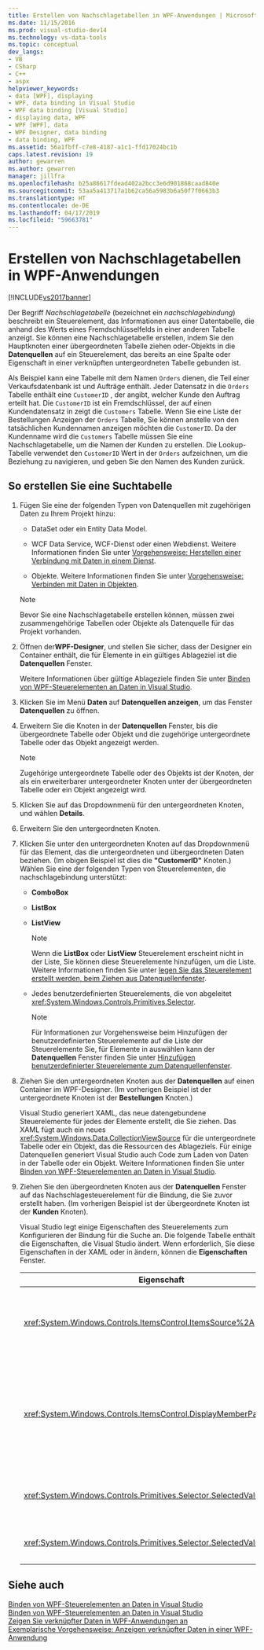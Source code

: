 ```yaml
---
title: Erstellen von Nachschlagetabellen in WPF-Anwendungen | Microsoft-Dokumentation
ms.date: 11/15/2016
ms.prod: visual-studio-dev14
ms.technology: vs-data-tools
ms.topic: conceptual
dev_langs:
- VB
- CSharp
- C++
- aspx
helpviewer_keywords:
- data [WPF], displaying
- WPF, data binding in Visual Studio
- WPF data binding [Visual Studio]
- displaying data, WPF
- WPF [WPF], data
- WPF Designer, data binding
- data binding, WPF
ms.assetid: 56a1fbff-c7e8-4187-a1c1-ffd17024bc1b
caps.latest.revision: 19
author: gewarren
ms.author: gewarren
manager: jillfra
ms.openlocfilehash: b25a86617fdead402a2bcc3e6d901868caad840e
ms.sourcegitcommit: 53aa5a413717a1b62ca56a5983b6a50f7f0663b3
ms.translationtype: HT
ms.contentlocale: de-DE
ms.lasthandoff: 04/17/2019
ms.locfileid: "59663781"
---
```

# <a name="create-lookup-tables-in-wpf-applications"></a>Erstellen von Nachschlagetabellen in WPF-Anwendungen
[!INCLUDE[vs2017banner](../includes/vs2017banner.md)]

Der Begriff *Nachschlagetabelle* (bezeichnet ein *nachschlagebindung*) beschreibt ein Steuerelement, das Informationen aus einer Datentabelle, die anhand des Werts eines Fremdschlüsselfelds in einer anderen Tabelle anzeigt. Sie können eine Nachschlagetabelle erstellen, indem Sie den Hauptknoten einer übergeordneten Tabelle ziehen oder-Objekts in die **Datenquellen** auf ein Steuerelement, das bereits an eine Spalte oder Eigenschaft in einer verknüpften untergeordneten Tabelle gebunden ist.  
  
 Als Beispiel kann eine Tabelle mit dem Namen `Orders` dienen, die Teil einer Verkaufsdatenbank ist und Aufträge enthält. Jeder Datensatz in die `Orders` Tabelle enthält eine `CustomerID` , der angibt, welcher Kunde den Auftrag erteilt hat. Die `CustomerID` ist ein Fremdschlüssel, der auf einen Kundendatensatz in zeigt die `Customers` Tabelle. Wenn Sie eine Liste der Bestellungen Anzeigen der `Orders` Tabelle, Sie können anstelle von den tatsächlichen Kundennamen anzeigen möchten die `CustomerID`. Da der Kundenname wird die `Customers` Tabelle müssen Sie eine Nachschlagetabelle, um die Namen der Kunden zu erstellen. Die Lookup-Tabelle verwendet den `CustomerID` Wert in der `Orders` aufzeichnen, um die Beziehung zu navigieren, und geben Sie den Namen des Kunden zurück.  
  
## <a name="to-create-a-lookup-table"></a>So erstellen Sie eine Suchtabelle  
  
1.  Fügen Sie eine der folgenden Typen von Datenquellen mit zugehörigen Daten zu Ihrem Projekt hinzu:  
  
    -   DataSet oder ein Entity Data Model.

    -   WCF Data Service, WCF-Dienst oder einen Webdienst. Weitere Informationen finden Sie unter [Vorgehensweise: Herstellen einer Verbindung mit Daten in einem Dienst](../data-tools/how-to-connect-to-data-in-a-service.md).  
  
    -   Objekte. Weitere Informationen finden Sie unter [Vorgehensweise: Verbinden mit Daten in Objekten](http://msdn.microsoft.com/library/862fd351-0f4d-4220-9743-6103b87dc24b).  
  
    > [!NOTE]
    >  Bevor Sie eine Nachschlagetabelle erstellen können, müssen zwei zusammengehörige Tabellen oder Objekte als Datenquelle für das Projekt vorhanden.  
  
2.  Öffnen der**WPF-Designer**, und stellen Sie sicher, dass der Designer ein Container enthält, die für Elemente in ein gültiges Ablageziel ist die **Datenquellen** Fenster.  
  
     Weitere Informationen über gültige Ablageziele finden Sie unter [Binden von WPF-Steuerelementen an Daten in Visual Studio](../data-tools/bind-wpf-controls-to-data-in-visual-studio1.md).  
  
3.  Klicken Sie im Menü **Daten** auf **Datenquellen anzeigen**, um das Fenster **Datenquellen** zu öffnen.  
  
4.  Erweitern Sie die Knoten in der **Datenquellen** Fenster, bis die übergeordnete Tabelle oder Objekt und die zugehörige untergeordnete Tabelle oder das Objekt angezeigt werden.  
  
    > [!NOTE]
    >  Zugehörige untergeordnete Tabelle oder des Objekts ist der Knoten, der als ein erweiterbarer untergeordneter Knoten unter der übergeordneten Tabelle oder ein Objekt angezeigt wird.  
  
5.  Klicken Sie auf das Dropdownmenü für den untergeordneten Knoten, und wählen **Details**.  
  
6.  Erweitern Sie den untergeordneten Knoten.  
  
7.  Klicken Sie unter den untergeordneten Knoten auf das Dropdownmenü für das Element, das die untergeordneten und übergeordneten Daten beziehen. (Im obigen Beispiel ist dies die **"CustomerID"** Knoten.) Wählen Sie eine der folgenden Typen von Steuerelementen, die nachschlagebindung unterstützt:  
  
    -   **ComboBox**  
  
    -   **ListBox**  
  
    -   **ListView**  
  
        > [!NOTE]
        >  Wenn die **ListBox** oder **ListView** Steuerelement erscheint nicht in der Liste, Sie können diese Steuerelemente hinzufügen, um die Liste. Weitere Informationen finden Sie unter [legen Sie das Steuerelement erstellt werden, beim Ziehen aus Datenquellenfenster](../data-tools/set-the-control-to-be-created-when-dragging-from-the-data-sources-window.md).  
  
    -   Jedes benutzerdefinierten Steuerelements, die von abgeleitet <xref:System.Windows.Controls.Primitives.Selector>.  
  
        > [!NOTE]
        >  Für Informationen zur Vorgehensweise beim Hinzufügen der benutzerdefinierten Steuerelemente auf die Liste der Steuerelemente Sie, für Elemente in auswählen kann der **Datenquellen** Fenster finden Sie unter [Hinzufügen benutzerdefinierter Steuerelemente zum Datenquellenfenster](../data-tools/add-custom-controls-to-the-data-sources-window.md).  
  
8.  Ziehen Sie den untergeordneten Knoten aus der **Datenquellen** auf einen Container im WPF-Designer. (Im vorherigen Beispiel ist der untergeordnete Knoten ist der **Bestellungen** Knoten.)  
  
     Visual Studio generiert XAML, das neue datengebundene Steuerelemente für jedes der Elemente erstellt, die Sie ziehen. Das XAML fügt auch ein neues <xref:System.Windows.Data.CollectionViewSource> für die untergeordnete Tabelle oder ein Objekt, das die Ressourcen des Ablageziels. Für einige Datenquellen generiert Visual Studio auch Code zum Laden von Daten in der Tabelle oder ein Objekt. Weitere Informationen finden Sie unter [Binden von WPF-Steuerelementen an Daten in Visual Studio](../data-tools/bind-wpf-controls-to-data-in-visual-studio1.md).  
  
9. Ziehen Sie den übergeordneten Knoten aus der **Datenquellen** Fenster auf das Nachschlagesteuerelement für die Bindung, die Sie zuvor erstellt haben. (Im vorherigen Beispiel ist der übergeordnete Knoten ist der **Kunden** Knoten).  
  
     Visual Studio legt einige Eigenschaften des Steuerelements zum Konfigurieren der Bindung für die Suche an. Die folgende Tabelle enthält die Eigenschaften, die Visual Studio ändert. Wenn erforderlich, Sie diese Eigenschaften in der XAML oder in ändern, können die **Eigenschaften** Fenster.  
  
    |Eigenschaft|Erklärung der Einstellung|  
    |--------------|----------------------------|  
    |<xref:System.Windows.Controls.ItemsControl.ItemsSource%2A>|Diese Eigenschaft gibt die Auflistung oder die Bindung, die verwendet wird, um die Daten abzurufen, die im Steuerelement angezeigt wird. Visual Studio legt diese Eigenschaft auf die <xref:System.Windows.Data.CollectionViewSource> für die übergeordneten Daten, die Sie auf das Steuerelement gezogen haben.|  
    |<xref:System.Windows.Controls.ItemsControl.DisplayMemberPath%2A>|Diese Eigenschaft gibt den Pfad des Datenelements, das im Steuerelement angezeigt wird. Visual Studio legt diese Eigenschaft auf die erste Spalte oder Eigenschaft in der übergeordneten Daten, nach den primären Schlüssel, der einen String-Datentyp aufweist.<br /><br /> Wenn Sie eine andere Spalte oder Eigenschaft in den übergeordneten Daten anzeigen möchten, können ändern Sie diese Eigenschaft auf den Pfad zu einer anderen Eigenschaft.|  
    |<xref:System.Windows.Controls.Primitives.Selector.SelectedValue%2A>|Visual Studio wird diese Eigenschaft gebunden, auf die Spalte oder Eigenschaft der untergeordneten Daten, die Sie in den Designer gezogen wird. Dies ist der Fremdschlüssel für die übergeordneten Daten.|  
    |<xref:System.Windows.Controls.Primitives.Selector.SelectedValuePath%2A>|Visual Studio legt diese Eigenschaft auf den Pfad der Spalte oder eine Eigenschaft der untergeordneten Daten, die die foreign Key für die übergeordneten Daten ist.|  
  
## <a name="see-also"></a>Siehe auch  
 [Binden von WPF-Steuerelementen an Daten in Visual Studio](../data-tools/bind-wpf-controls-to-data-in-visual-studio1.md)   
 [Binden von WPF-Steuerelementen an Daten in Visual Studio](../data-tools/bind-wpf-controls-to-data-in-visual-studio2.md)   
 [Zeigen Sie verknüpfter Daten in WPF-Anwendungen an](../data-tools/display-related-data-in-wpf-applications.md)   
 [Exemplarische Vorgehensweise: Anzeigen verknüpfter Daten in einer WPF-Anwendung](../data-tools/walkthrough-displaying-related-data-in-a-wpf-application.md)
